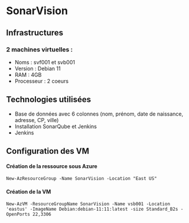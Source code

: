# SonarVision

## Infrastructures

### 2 machines virtuelles :
* Noms : svf001 et svb001
* Version : Debian 11
* RAM : 4GB
* Processeur : 2 coeurs


## Technologies utilisées

* Base de données avec 6 colonnes (nom, prénom, date de naissance, adresse, CP, ville)
* Installation SonarQube et Jenkins
* Jenkins

## Configuration des VM

#### Création de la ressource sous Azure

```
New-AzResourceGroup -Name SonarVision -Location "East US"
```
#### Création de la VM
```
New-AzVM -ResourceGroupName SonarVision -Name vsb001 -Location 'eastus' -ImageName Debian:debian-11:11:latest -size Standard_B2s -OpenPorts 22,3306
```
